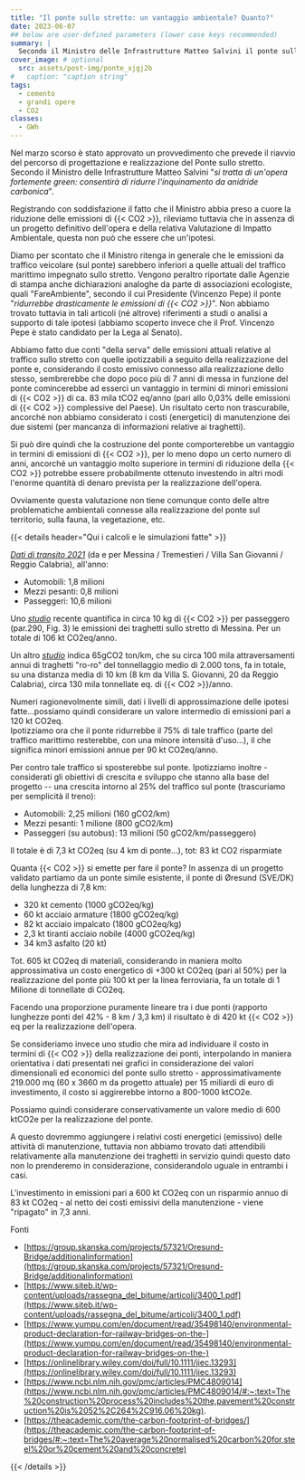 ```yaml
---
title: "Il ponte sullo stretto: un vantaggio ambientale? Quanto?"
date: 2023-06-07
## below are user-defined parameters (lower case keys recommended)
summary: |
  Secondo il Ministro delle Infrastrutture Matteo Salvini il ponte sullo stretto di Messina sarà "*un'opera fortemente green: consentirà di ridurre l'inquinamento da anidride carbonica*". Sarà vero?
cover_image: # optional
  src: assets/post-img/ponte_xjgj2b
#   caption: "caption string"
tags:
  - cemento
  - grandi opere
  - CO2
classes:
  - GWh
---
```


Nel marzo scorso è stato approvato un provvedimento che prevede il riavvio del percorso di progettazione e realizzazione del Ponte sullo stretto. Secondo il Ministro delle Infrastrutture Matteo Salvini "*si tratta di un'opera fortemente green: consentirà di ridurre l'inquinamento da anidride carbonica*".

Registrando con soddisfazione il fatto che il Ministro abbia preso a cuore la riduzione delle emissioni di {{< CO2 >}}, rileviamo tuttavia che in assenza di un progetto definitivo dell'opera e della relativa Valutazione di Impatto Ambientale, questa non può che essere che un'ipotesi.

Diamo per scontato che il Ministro ritenga in generale che le emissioni da traffico veicolare (sul ponte) sarebbero inferiori a quelle attuali del traffico marittimo impegnato sullo stretto. Vengono peraltro riportate dalle Agenzie di stampa anche dichiarazioni analoghe da parte di associazioni ecologiste, quali "FareAmbiente", secondo il cui Presidente (Vincenzo Pepe) il ponte "*ridurrebbe drasticamente le emissioni di {{< CO2 >}}*". Non abbiamo trovato tuttavia in tali articoli (né altrove) riferimenti a studi o analisi a supporto di tale ipotesi (abbiamo scoperto invece che il Prof. Vincenzo Pepe è stato candidato per la Lega al Senato).

Abbiamo fatto due conti "della serva" delle emissioni attuali relative al traffico sullo stretto con quelle ipotizzabili a seguito della realizzazione del ponte e, considerando il costo emissivo connesso alla realizzazione dello stesso, sembrerebbe che dopo poco più di 7 anni di messa in funzione del ponte comincerebbe ad esserci un vantaggio in termini di minori emissioni di {{< CO2 >}} di ca. 83 mila tCO2 eq/anno (pari allo 0,03% delle emissioni di {{< CO2 >}} complessive del Paese). Un risultato certo non trascurabile, ancorché non abbiamo considerato i costi (energetici) di manutenzione dei due sistemi (per mancanza di informazioni relative ai traghetti).

Si può dire quindi che la costruzione del ponte comporterebbe un vantaggio in termini di emissioni di {{< CO2 >}}, per lo meno dopo un certo numero di anni, ancorché un vantaggio molto superiore in termini di riduzione della {{< CO2 >}} potrebbe essere probabilmente ottenuto investendo in altri modi l'enorme quantità di denaro prevista per la realizzazione dell'opera.

Ovviamente questa valutazione non tiene comunque conto delle altre problematiche ambientali connesse alla realizzazione del ponte sul territorio, sulla fauna, la vegetazione, etc.

{{< details header="Qui i calcoli e le simulazioni fatte" >}}

[*Dati di transito 2021*](https://www.mit.gov.it/sites/default/files/media/notizia/2021-05/Relazione%20-%20GdL%20Attraversamento%20stabile%20stretto%20%281%29.pdf) (da e per Messina / Tremestieri / Villa San Giovanni / Reggio Calabria), all'anno:

- Automobili: 1,8 milioni
- Mezzi pesanti: 0,8 milioni
- Passeggeri: 10,6 milioni

Uno [*studio*](https://www.researchgate.net/publication/342589035_EU-MRV_an_analysis_of_2018's_Ro-Pax_CO2_data) recente quantifica in circa 10 kg di {{< CO2 >}} per passeggero (par.290, Fig. 3) le emissioni dei traghetti sullo stretto di Messina. Per un totale di 106 kt CO2eq/anno.

Un altro [*studio*](https://backend.orbit.dtu.dk/ws/portalfiles/portal/7767365/Environmental_Performance_Evaluation_of_Ro_Ro_Passenger_Ferry_Transportation_FINAL.pdf) indica 65gCO2 ton/km, che su circa 100 mila attraversamenti annui di traghetti "ro-ro" del tonnellaggio medio di 2.000 tons, fa in totale, su una distanza media di 10 km (8 km da Villa S. Giovanni, 20 da Reggio Calabria), circa 130 mila tonnellate eq. di {{< CO2 >}}/anno.

Numeri ragionevolmente simili, dati i livelli di approssimazione delle ipotesi fatte...possiamo quindi considerare un valore intermedio di emissioni pari a 120 kt CO2eq.  
Ipotizziamo ora che il ponte ridurrebbe il 75% di tale traffico (parte del traffico marittimo resterebbe, con una minore intensità d'uso...), il che significa minori emissioni annue per 90 kt CO2eq/anno.

Per contro tale traffico si sposterebbe sul ponte. Ipotizziamo inoltre - considerati gli obiettivi di crescita e sviluppo che stanno alla base del progetto -- una crescita intorno al 25% del traffico sul ponte (trascuriamo per semplicità il treno):

- Automobili: 2,25 milioni (160 gCO2/km)
- Mezzi pesanti: 1 milione (800 gCO2/km)
- Passeggeri (su autobus): 13 milioni (50 gCO2/km/passeggero)

Il totale è di 7,3 kt CO2eq (su 4 km di ponte...), tot: 83 kt CO2 risparmiate

Quanta {{< CO2 >}} si emette per fare il ponte? In assenza di un progetto validato partiamo da un ponte simile esistente, il ponte di Øresund (SVE/DK) della lunghezza di 7,8 km:

- 320 kt cemento (1000 gCO2eq/kg)
- 60 kt acciaio armature (1800 gCO2eq/kg)
- 82 kt acciaio impalcato (1800 gCO2eq/kg)
- 2,3 kt tiranti acciaio nobile (4000 gCO2eq/kg)
- 34 km3 asfalto (20 kt)


Tot. 605 kt CO2eq di materiali, considerando in maniera molto approssimativa un costo energetico di +300 kt CO2eq (pari al 50%) per la realizzazione del ponte più 100 kt per la linea ferroviaria, fa un totale di 1 Milione di tonnellate di CO2eq.

Facendo una proporzione puramente lineare tra i due ponti (rapporto lunghezze ponti del 42% - 8 km / 3,3 km) il risultato è di 420 kt {{< CO2 >}} eq per la realizzazione dell'opera.

Se consideriamo invece uno studio che mira ad individuare il costo in termini di {{< CO2 >}} della realizzazione dei ponti, interpolando in maniera orientativa i dati presentati nei grafici in considerazione dei valori dimensionali ed economici del ponte sullo stretto - approssimativamente 219.000 mq (60 x 3660 m da progetto attuale) per 15 miliardi di euro di investimento, il costo si aggirerebbe intorno a 800-1000 ktCO2e.

Possiamo quindi considerare conservativamente un valore medio di 600 ktCO2e per la realizzazione del ponte.

A questo dovremmo aggiungere i relativi costi energetici (emissivo) delle attività di manutenzione, tuttavia non abbiamo trovato dati attendibili relativamente alla manutenzione dei traghetti in servizio quindi questo dato non lo prenderemo in considerazione, considerandolo uguale in entrambi i casi.

L'investimento in emissioni pari a 600 kt CO2eq con un risparmio annuo di 83 kt CO2eq - al netto dei costi emissivi della manutenzione - viene "ripagato" in 7,3 anni.

Fonti

- [https://group.skanska.com/projects/57321/Oresund-Bridge/additionalinformation](https://group.skanska.com/projects/57321/Oresund-Bridge/additionalinformation)
- [https://www.siteb.it/wp-content/uploads/rassegna_del_bitume/articoli/3400_1.pdf](https://www.siteb.it/wp-content/uploads/rassegna_del_bitume/articoli/3400_1.pdf)
- [https://www.yumpu.com/en/document/read/35498140/environmental-product-declaration-for-railway-bridges-on-the-](https://www.yumpu.com/en/document/read/35498140/environmental-product-declaration-for-railway-bridges-on-the-)
- [https://onlinelibrary.wiley.com/doi/full/10.1111/jiec.13293](https://onlinelibrary.wiley.com/doi/full/10.1111/jiec.13293)
- [https://www.ncbi.nlm.nih.gov/pmc/articles/PMC4809014](https://www.ncbi.nlm.nih.gov/pmc/articles/PMC4809014/#:~:text=The%20construction%20process%20includes%20the,pavement%20construction%20is%2052%2C264%2C916.06%20kg).
- [https://theacademic.com/the-carbon-footprint-of-bridges/](https://theacademic.com/the-carbon-footprint-of-bridges/#:~:text=The%20average%20normalised%20carbon%20for,steel%20or%20cement%20and%20concrete)


{{< /details >}}

<!--
  created 2023-06-07 09:07:13.184361 +0200 CEST m=+0.035219542
-->